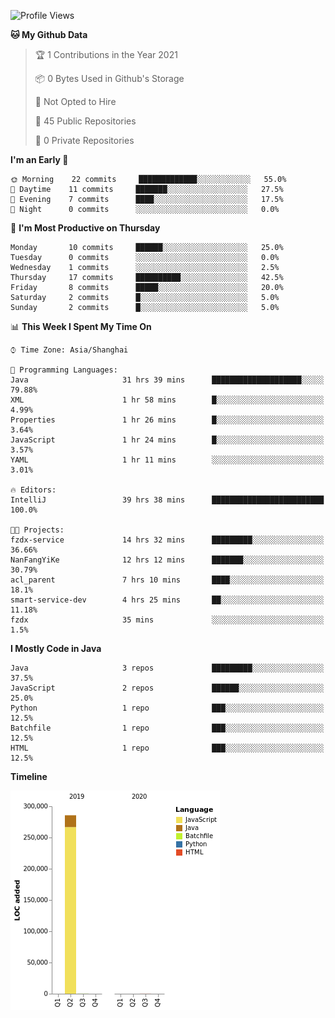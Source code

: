 <!--START_SECTION:waka-->
![Profile Views](http://img.shields.io/badge/Profile%20Views-0-blue)

**🐱 My Github Data** 

> 🏆 1 Contributions in the Year 2021
 > 
> 📦 0 Bytes Used in Github's Storage 
 > 
> 🚫 Not Opted to Hire
 > 
> 📜 45 Public Repositories 
 > 
> 🔑 0 Private Repositories  
 > 
**I'm an Early 🐤** 

```text
🌞 Morning    22 commits     █████████████░░░░░░░░░░░░   55.0% 
🌆 Daytime    11 commits     ███████░░░░░░░░░░░░░░░░░░   27.5% 
🌃 Evening    7 commits      ████░░░░░░░░░░░░░░░░░░░░░   17.5% 
🌙 Night      0 commits      ░░░░░░░░░░░░░░░░░░░░░░░░░   0.0%

```
📅 **I'm Most Productive on Thursday** 

```text
Monday       10 commits     ██████░░░░░░░░░░░░░░░░░░░   25.0% 
Tuesday      0 commits      ░░░░░░░░░░░░░░░░░░░░░░░░░   0.0% 
Wednesday    1 commits      ░░░░░░░░░░░░░░░░░░░░░░░░░   2.5% 
Thursday     17 commits     ██████████░░░░░░░░░░░░░░░   42.5% 
Friday       8 commits      █████░░░░░░░░░░░░░░░░░░░░   20.0% 
Saturday     2 commits      █░░░░░░░░░░░░░░░░░░░░░░░░   5.0% 
Sunday       2 commits      █░░░░░░░░░░░░░░░░░░░░░░░░   5.0%

```


📊 **This Week I Spent My Time On** 

```text
⌚︎ Time Zone: Asia/Shanghai

💬 Programming Languages: 
Java                     31 hrs 39 mins      ████████████████████░░░░░   79.88% 
XML                      1 hr 58 mins        █░░░░░░░░░░░░░░░░░░░░░░░░   4.99% 
Properties               1 hr 26 mins        █░░░░░░░░░░░░░░░░░░░░░░░░   3.64% 
JavaScript               1 hr 24 mins        █░░░░░░░░░░░░░░░░░░░░░░░░   3.57% 
YAML                     1 hr 11 mins        ░░░░░░░░░░░░░░░░░░░░░░░░░   3.01%

🔥 Editors: 
IntelliJ                 39 hrs 38 mins      █████████████████████████   100.0%

🐱‍💻 Projects: 
fzdx-service             14 hrs 32 mins      █████████░░░░░░░░░░░░░░░░   36.66% 
NanFangYiKe              12 hrs 12 mins      ███████░░░░░░░░░░░░░░░░░░   30.79% 
acl_parent               7 hrs 10 mins       ████░░░░░░░░░░░░░░░░░░░░░   18.1% 
smart-service-dev        4 hrs 25 mins       ██░░░░░░░░░░░░░░░░░░░░░░░   11.18% 
fzdx                     35 mins             ░░░░░░░░░░░░░░░░░░░░░░░░░   1.5%

```

**I Mostly Code in Java** 

```text
Java                     3 repos             █████████░░░░░░░░░░░░░░░░   37.5% 
JavaScript               2 repos             ██████░░░░░░░░░░░░░░░░░░░   25.0% 
Python                   1 repo              ███░░░░░░░░░░░░░░░░░░░░░░   12.5% 
Batchfile                1 repo              ███░░░░░░░░░░░░░░░░░░░░░░   12.5% 
HTML                     1 repo              ███░░░░░░░░░░░░░░░░░░░░░░   12.5%

```


**Timeline**

![Chart not found](https://raw.githubusercontent.com/2720851545/2720851545/master/charts/bar_graph.png) 


<!--END_SECTION:waka-->
